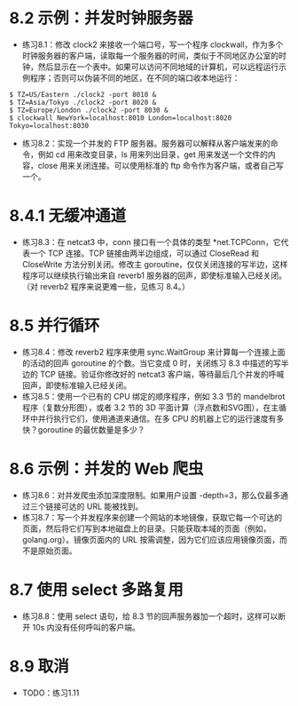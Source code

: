 # 8.2 示例：并发时钟服务器
+ 练习8.1：修改 clock2 来接收一个端口号，写一个程序 clockwall，作为多个时钟服务器的客户端，读取每一个服务器的时间，类似于不同地区办公室的时钟，然后显示在一个表中。如果可以访问不同地域的计算机，可以远程运行示例程序；否则可以伪装不同的地区，在不同的端口收本地运行：
```
$ TZ=US/Eastern ./clock2 -port 8010 &
$ TZ=Asia/Tokyo ./clock2 -port 8020 &
$ TZ=Europe/London ./clock2 -port 8030 &
$ clockwall NewYork=localhost:8010 London=localhost:8020 Tokyo=localhost:8030
```
+ 练习8.2：实现一个并发的 FTP 服务器。服务器可以解释从客户端发来的命令，例如 cd 用来改变目录，ls 用来列出目录，get 用来发送一个文件的内容，close 用来关闭连接。可以使用标准的 ftp 命令作为客户端，或者自己写一个。

# 8.4.1 无缓冲通道
+ 练习8.3：在 netcat3 中，conn 接口有一个具体的类型 \*net\.TCPConn，它代表一个 TCP 连接。TCP 链接由两半边组成，可以通过 CloseRead 和 CloseWrite 方法分别关闭。修改主 goroutine，仅仅关闭连接的写半边，这样程序可以继续执行输出来自 reverb1 服务器的回声，即使标准输入已经关闭。（对 reverb2 程序来说更难一些，见练习 8.4。）

# 8.5 并行循环
+ 练习8.4：修改 reverb2 程序来使用 sync.WaitGroup  来计算每一个连接上面的活动的回声 goroutine 的个数。当它变成 0 时，关闭练习 8.3 中描述的写半边的 TCP 链接。验证你修改好的 netcat3 客户端，等待最后几个并发的呼喊回声，即使标准输入已经关闭。
+ 练习8.5：使用一个已有的 CPU 绑定的顺序程序，例如 3.3 节的 mandelbrot 程序（复数分形图），或者 3.2 节的 3D 平面计算（浮点数和SVG图），在主循环中并行执行它们，使用通道来通信。在多 CPU 的机器上它的运行速度有多快？goroutine 的最优数量是多少？

# 8.6 示例：并发的 Web 爬虫
+ 练习8.6：对并发爬虫添加深度限制。如果用户设置 -depth=3，那么仅最多通过三个链接可达的 URL 能被找到。
+ 练习8.7：写一个并发程序来创建一个网站的本地镜像，获取它每一个可达的页面，然后将它们写到本地磁盘上的目录。只能获取本域的页面（例如，golang.org）。镜像页面内的 URL 按需调整，因为它们应该应用镜像页面，而不是原始页面。

# 8.7 使用 select 多路复用
+ 练习8.8：使用 select 语句，给 8.3 节的回声服务器加一个超时，这样可以断开 10s 内没有任何呼叫的客户端。

# 8.9 取消
+ TODO：练习1.11